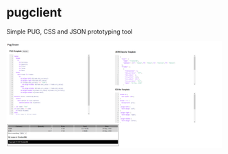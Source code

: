 # pugclient
Simple PUG, CSS and JSON prototyping tool


![alt text](https://github.com/trasherdk/pugclient/blob/master/images/PUG-Template-Tester.png "Screenshot")

